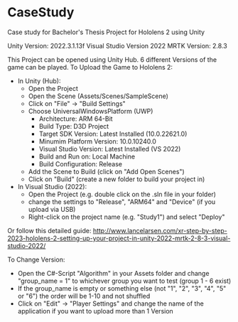 # CaseStudy
Case study for Bachelor's Thesis
Project for Hololens 2 using Unity

Unity Version: 2022.3.1.13f
Visual Studio Version 2022
MRTK Version: 2.8.3

This Project can be opened using Unity Hub.
6 different Versions of the game can be played.
To Upload the Game to Hololens 2:
  - In Unity (Hub):
    - Open the Project
    - Open the Scene (Assets/Scenes/SampleScene)
    - Click on "File" -> "Build Settings"
    - Choose UniversalWindowsPlatform (UWP)
      - Architecture: ARM 64-Bit
      - Build Type: D3D Project
      - Target SDK Version: Latest Installed (10.0.22621.0)
      - Minumim Platform Version: 10.0.10240.0
      - Visual Studio Version: Latest Installed (VS 2022)
      - Build and Run on: Local Machine
      - Build Configuration: Release
    - Add the Scene to Build (click on "Add Open Scenes")
    - Click on "Build" (create a new folder to build your project in)
  - In Visual Studio (2022):
    - Open the Project (e.g. double click on the .sln file in your folder)
    - change the settings to "Release", "ARM64" and "Device" (if you upload via USB)
    - Right-click on the project name (e.g. "Study1") and select "Deploy"

Or follow this detailed guide: http://www.lancelarsen.com/xr-step-by-step-2023-hololens-2-setting-up-your-project-in-unity-2022-mrtk-2-8-3-visual-studio-2022/

To Change Version:
  - Open the C#-Script "Algorithm" in your Assets folder and change "group_name = 1" to whichever group you want to test (group 1 - 6 exist)
  - If the group_name is empty or something else (not "1", "2", "3", "4", "5" or "6") the order will be 1-10 and not shuffled
  - Click on "Edit" -> "Player Settings" and change the name of the application if you want to upload more than 1 Version
